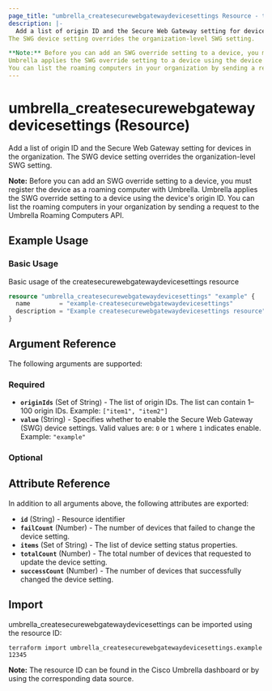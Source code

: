 ```yaml
---
page_title: "umbrella_createsecurewebgatewaydevicesettings Resource - terraform-provider-umbrella"
description: |-
  Add a list of origin ID and the Secure Web Gateway setting for devices in the organization.
The SWG device setting overrides the organization-level SWG setting.

**Note:** Before you can add an SWG override setting to a device, you must register the device as a roaming computer with Umbrella.
Umbrella applies the SWG override setting to a device using the device's origin ID.
You can list the roaming computers in your organization by sending a request to the Umbrella Roaming Computers API.
---
```


# umbrella_createsecurewebgatewaydevicesettings (Resource)

Add a list of origin ID and the Secure Web Gateway setting for devices in the organization.
The SWG device setting overrides the organization-level SWG setting.

**Note:** Before you can add an SWG override setting to a device, you must register the device as a roaming computer with Umbrella.
Umbrella applies the SWG override setting to a device using the device's origin ID.
You can list the roaming computers in your organization by sending a request to the Umbrella Roaming Computers API.

## Example Usage


### Basic Usage

Basic usage of the createsecurewebgatewaydevicesettings resource

```terraform
resource "umbrella_createsecurewebgatewaydevicesettings" "example" {
  name        = "example-createsecurewebgatewaydevicesettings"
  description = "Example createsecurewebgatewaydevicesettings resource"
}
```



## Argument Reference

The following arguments are supported:

### Required

- **`originIds`** (Set of String) - The list of origin IDs. The list can contain 1–100 origin IDs. Example: `["item1", "item2"]`
- **`value`** (String) - Specifies whether to enable the Secure Web Gateway (SWG) device settings. Valid values are: `0` or `1` where `1` indicates enable. Example: `"example"`


### Optional



## Attribute Reference

In addition to all arguments above, the following attributes are exported:

- **`id`** (String) - Resource identifier
- **`failCount`** (Number) - The number of devices that failed to change the device setting.
- **`items`** (Set of String) - The list of device setting status properties.
- **`totalCount`** (Number) - The total number of devices that requested to update the device setting.
- **`successCount`** (Number) - The number of devices that successfully changed the device setting.



## Import

umbrella_createsecurewebgatewaydevicesettings can be imported using the resource ID:

```shell
terraform import umbrella_createsecurewebgatewaydevicesettings.example 12345
```

**Note:** The resource ID can be found in the Cisco Umbrella dashboard or by using the corresponding data source.

